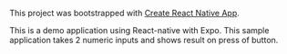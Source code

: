 This project was bootstrapped with [Create React Native App](https://github.com/react-community/create-react-native-app).

This is a demo application using React-native with Expo. This sample application takes 2 numeric inputs and shows result on press of button.